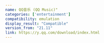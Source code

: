 ```yaml
---
name: QQ音乐 (QQ Music)"
categories: ['entertainment']
compatibility: emulation
display_result: "Compatible"
version_from: "21.11"
link: https://y.qq.com/download/index.html
---
```

